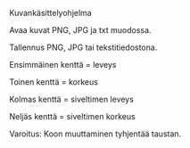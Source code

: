 Kuvankäsittelyohjelma


Avaa kuvat PNG, JPG ja txt muodossa.

Tallennus PNG, JPG tai tekstitiedostona.


Ensimmäinen kenttä = leveys

Toinen kenttä = korkeus

Kolmas kenttä = siveltimen leveys

Neljäs kenttä = siveltimen korkeus


Varoitus: Koon muuttaminen tyhjentää taustan.
